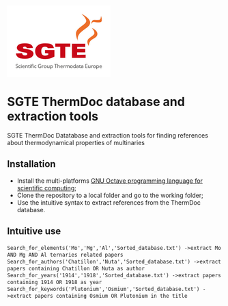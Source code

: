 ![](SGTE.gif)

# SGTE ThermDoc database and extraction tools
SGTE ThermDoc Datatabase and extraction tools for finding references about thermodynamical properties of multinaries

## Installation
- Install the multi-platforms [GNU Octave programming language for scientific computing](https://octave.org/);
- Clone the repository to a local folder and go to the working folder;
- Use the intuitive syntax to extract references from the ThermDoc database.

## Intuitive use
```
Search_for_elements('Mo','Mg','Al','Sorted_database.txt') ->extract Mo AND Mg AND Al ternaries related papers
Search_for_authors('Chatillon','Nuta','Sorted_database.txt') ->extract papers containing Chatillon OR Nuta as author
Search_for_years('1914','1918','Sorted_database.txt') ->extract papers containing 1914 OR 1918 as year
Search_for_keywords('Plutonium','Osmium','Sorted_database.txt') ->extract papers containing Osmium OR Plutonium in the title
```
